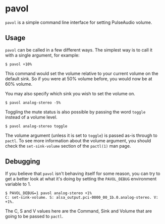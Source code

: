 # pavol

`pavol` is a simple command line interface for setting PulseAudio volume.

## Usage

`pavol` can be called in a few different ways. The simplest way is to call it
with a single argument, for example:

~~~ shell
$ pavol +10%
~~~

This command would set the volume relative to your current volume on the
default sink. So if you were at 50% volume before, you would now be at
60% volume.

You may also specify which sink you wish to set the volume on.

~~~ shell
$ pavol analog-stereo -5%
~~~

Toggling the mute status is also possible by passing the word `toggle` instead
of a volume level.

~~~ shell
$ pavol analog-stereo toggle
~~~

The volume argument (unless it is set to `toggle`) is passed as-is through to
`pactl`. To see more information about the volume argument, you should check
the `set-sink-volume` section of the `pactl(1)` man page.

## Debugging

If you believe that `pavol` isn't behaving itself for some reason, you can try
to get a better look at what it's doing by setting the `PAVOL_DEBUG`
environment variable to 1.

~~~ shell
$ PAVOL_DEBUG=1 pavol analog-stereo +1%
C: set-sink-volume. S: alsa_output.pci-0000_00_1b.0.analog-stereo. V: +1%.
~~~

The C, S and V values here are the Command, Sink and Volume that are going to
be passed to `pactl`.
